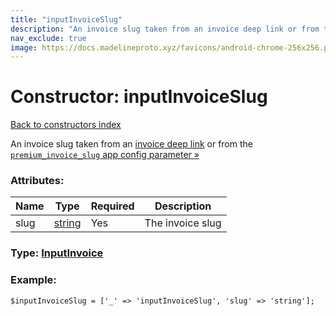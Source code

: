 ```yaml
---
title: "inputInvoiceSlug"
description: "An invoice slug taken from an invoice deep link or from the premiuminvoiceslug app config parameter »"
nav_exclude: true
image: https://docs.madelineproto.xyz/favicons/android-chrome-256x256.png
---
```

# Constructor: inputInvoiceSlug  
[Back to constructors index](/API_docs/constructors/index.html)



An invoice slug taken from an [invoice deep link](https://core.telegram.org/api/links#invoice-links) or from the [`premium_invoice_slug` app config parameter »](https://core.telegram.org/api/config#premium-invoice-slug)

### Attributes:

| Name     |    Type       | Required | Description |
|----------|---------------|----------|-------------|
|slug|[string](/API_docs/types/string.html) | Yes|The invoice slug|



### Type: [InputInvoice](/API_docs/types/InputInvoice.html)


### Example:

```
$inputInvoiceSlug = ['_' => 'inputInvoiceSlug', 'slug' => 'string'];
```  
